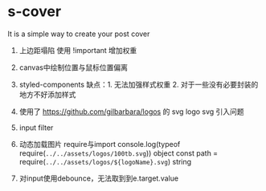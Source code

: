 # s-cover

It is a simple way to create your post cover

1. 上边距塌陷 使用 !important 增加权重
2. canvas中绘制位置与鼠标位置偏离
3. styled-components 缺点：1. 无法加强样式权重 2. 对于一些没有必要封装的地方不好添加样式
4. 使用了 https://github.com/gilbarbara/logos 的 svg logo 
    svg 引入问题

5. input filter

6. 动态加载图片 require与import
console.log(typeof require(`../../assets/logos/100tb.svg`))  object
const path = require(`../../assets/logos/${logoName}.svg`)   string

7. 对input使用debounce，无法取到到e.target.value